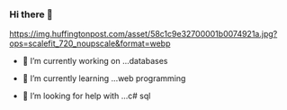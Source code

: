 ### Hi there 👋
<img>https://img.huffingtonpost.com/asset/58c1c9e32700001b0074921a.jpg?ops=scalefit_720_noupscale&format=webp


- 🔭 I’m currently working on ...databases
- 🌱 I’m currently learning ...web programming

- 🤔 I’m looking for help with ...c# sql

